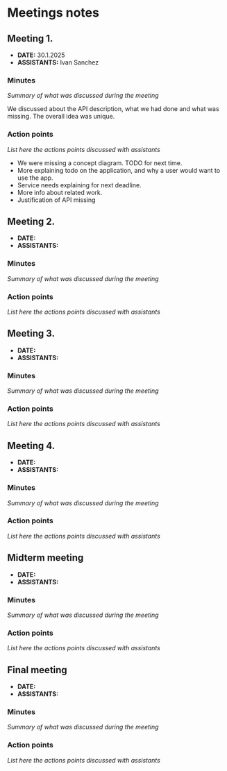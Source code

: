 # Meetings notes

## Meeting 1.
* **DATE:** 30.1.2025
* **ASSISTANTS:** Ivan Sanchez

### Minutes
*Summary of what was discussed during the meeting*

We discussed about the API description, what we had done and what was missing. The overall idea was unique.

### Action points
*List here the actions points discussed with assistants*

- We were missing a concept diagram. TODO for next time.
- More explaining todo on the application, and why a user would want to use the app.
- Service needs explaining for next deadline.
- More info about related work.
- Justification of API missing




## Meeting 2.
* **DATE:** 
* **ASSISTANTS:** 

### Minutes
*Summary of what was discussed during the meeting*

### Action points
*List here the actions points discussed with assistants*




## Meeting 3.
* **DATE:**
* **ASSISTANTS:**

### Minutes
*Summary of what was discussed during the meeting*

### Action points
*List here the actions points discussed with assistants*




## Meeting 4.
* **DATE:**
* **ASSISTANTS:**

### Minutes
*Summary of what was discussed during the meeting*

### Action points
*List here the actions points discussed with assistants*




## Midterm meeting
* **DATE:**
* **ASSISTANTS:**

### Minutes
*Summary of what was discussed during the meeting*

### Action points
*List here the actions points discussed with assistants*




## Final meeting
* **DATE:**
* **ASSISTANTS:**

### Minutes
*Summary of what was discussed during the meeting*

### Action points
*List here the actions points discussed with assistants*




